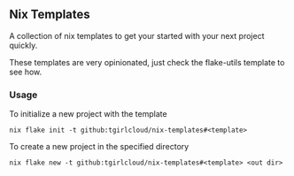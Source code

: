 ## Nix Templates

A collection of nix templates to get your started with your next project quickly.

These templates are very opinionated, just check the flake-utils template to see how.

### Usage

To initialize a new project with the template

```console
nix flake init -t github:tgirlcloud/nix-templates#<template>
```

To create a new project in the specified directory

```console
nix flake new -t github:tgirlcloud/nix-templates#<template> <out dir> 
```
